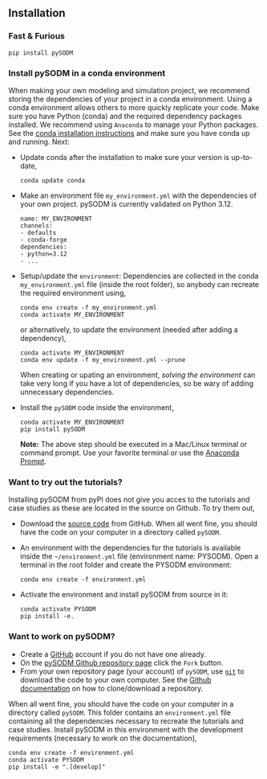 ## Installation

### Fast & Furious

```
pip install pySODM
```

### Install pySODM in a conda environment

When making your own modeling and simulation project, we recommend storing the dependencies of your project in a conda environment. Using a conda environment allows others to more quickly replicate your code. Make sure you have Python (conda) and the required dependency packages installed. We recommend using `Anaconda` to manage your Python packages. See the [conda installation instructions](https://docs.conda.io/projects/conda/en/latest/user-guide/install/linux.html) and make sure you have conda up and running. Next:

- Update conda after the installation to make sure your version is up-to-date,
     ```
     conda update conda
     ```

- Make an environment file `my_environment.yml` with the dependencies of your own project. pySODM is currently validated on Python 3.12.

     ```
     name: MY_ENVIRONMENT
     channels:
     - defaults
     - conda-forge
     dependencies:
     - python=3.12
     - ...
     ```

- Setup/update the `environment`: Dependencies are collected in the conda `my_environment.yml` file (inside the root folder), so anybody can recreate the required environment using,

     ```
     conda env create -f my_environment.yml
     conda activate MY_ENVIRONMENT
     ```
     or alternatively, to update the environment (needed after adding a dependency),
     ```
     conda activate MY_ENVIRONMENT
     conda env update -f my_environment.yml --prune
     ```
     
     When creating or upating an environment, *solving the environment* can take very long if you have a lot of dependencies, so be wary of adding unnecessary dependencies.

- Install the `pySODM` code inside the environment,

     ```
     conda activate MY_ENVIRONMENT
     pip install pySODM
     ```

     __Note:__ The above step should be executed in a Mac/Linux terminal or command prompt. Use your favorite terminal or use the [Anaconda Prompt](https://docs.anaconda.com/anaconda/user-guide/getting-started/#open-anaconda-prompt).

### Want to try out the tutorials?

Installing pySODM from pyPI does not give you acces to the tutorials and case studies as these are located in the source on Github. To try them out, 

- Download the [source code](https://github.com/twallema/pySODM) from GitHub. When all went fine, you should have the code on your computer in a directory called `pySODM`.

- An environment with the dependencies for the tutorials is available inside the `~/environment.yml` file (environment name: PYSODM). Open a terminal in the root folder and create the PYSODM environment:
     ```
     conda env create -f environment.yml
     ```

- Activate the environment and install pySODM from source in it:
     ```
     conda activate PYSODM
     pip install -e.
     ```

### Want to work on pySODM?

- Create a [GitHub](https://github.com/) account if you do not have one already.
- On the [pySODM Github repository page](https://github.com/twallema/pySODM) click the `Fork` button.
- From your own repository page (your account) of `pySODM`, use [`git`](https://git-scm.com/) to download the code to your own computer. See the [Github documentation](https://help.github.com/en/github/creating-cloning-and-archiving-repositories/cloning-a-repository) on how to clone/download a repository.

When all went fine, you should have the code on your computer in a directory called `pySODM`. This folder contains an `environment.yml` file containing all the dependencies necessary to recreate the tutorials and case studies. Install pySODM in this environment with the development requirements (necessary to work on the documentation),
```
conda env create -f environment.yml
conda activate PYSODM
pip install -e ".[develop]"
```